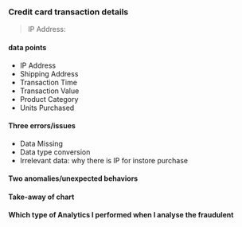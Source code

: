 

### Credit card transaction details 
> IP Address:





#### data points

- IP Address
- Shipping Address
- Transaction Time
- Transaction Value
- Product Category
- Units Purchased

#### Three errors/issues

- Data Missing
- Data type conversion
- Irrelevant data: why there is IP for instore purchase 

#### Two anomalies/unexpected behaviors



#### Take-away of chart

#### Which type of Analytics I performed when I analyse the fraudulent

 
